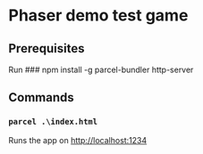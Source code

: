 # Phaser demo test game

## Prerequisites

Run ### npm install -g parcel-bundler http-server

## Commands

### `parcel .\index.html`

Runs the app on [http://localhost:1234](http://localhost:1234)
